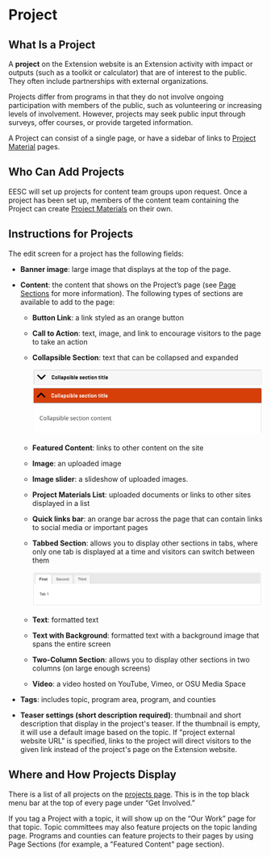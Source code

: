 # Project

## What Is a Project

A **project** on the Extension website is an Extension activity with impact or outputs (such as a toolkit or calculator) that are of interest to the public. They often include partnerships with external organizations.

Projects differ from programs in that they do not involve ongoing participation with members of the public, such as volunteering or increasing levels of involvement. However, projects may seek public input through surveys, offer courses, or provide targeted information.

A Project can consist of a single page, or have a sidebar of links to [Project Material](project-material.md) pages.

## Who Can Add Projects

EESC will set up projects for content team groups upon request. Once a project has been set up, members of the content team containing the Project can create [Project Materials](project-material.md) on their own.

## Instructions for Projects

The edit screen for a project has the following fields:

  - **Banner image**: large image that displays at the top of the page.
  - **Content**: the content that shows on the Project’s page (see [Page Sections](../using-site.md#page-sections) for more information). The following types of sections are available to add to the page:
    - **Button Link**: a link styled as an orange button
    - **Call to Action**: text, image, and link to encourage visitors to the page to take an action
    - **Collapsible Section**: text that can be collapsed and expanded

      ![Collapsible Section Screenshot](../images/collapsible-section.png)

    - **Featured Content**: links to other content on the site
    - **Image**: an uploaded image
    - **Image slider**: a slideshow of uploaded images.
    - **Project Materials List**: uploaded documents or links to other sites displayed in a list
    - **Quick links bar**: an orange bar across the page that can contain links to social media or important pages
    - **Tabbed Section**: allows you to display other sections in tabs, where only one tab is displayed at a time and visitors can switch between them

      ![Tabbed Section Screenshot](../images/tabbed-section.png)

    - **Text**: formatted text
    - **Text with Background**: formatted text with a background image that spans the entire screen
    - **Two-Column Section**: allows you to display other sections in two columns (on large enough screens)
    - **Video**: a video hosted on YouTube, Vimeo, or OSU Media Space

  - **Tags**: includes topic, program area, program, and counties
  - **Teaser settings (short description required)**: thumbnail and short description that display in the project's teaser. If the thumbnail is empty, it will use a default image based on the topic. If "project external website URL" is specified, links to the project will direct visitors to the given link instead of the project's page on the Extension website.

## Where and How Projects Display

There is a list of all projects on the [projects page](https://extension.oregonstate.edu/projects). This is in the top black menu bar at the top of every page under “Get Involved.”

If you tag a Project with a topic, it will show up on the “Our Work” page for that topic. Topic committees may also feature projects on the topic landing page. Programs and counties can feature projects to their pages by using Page Sections (for example, a "Featured Content" page section).
